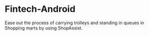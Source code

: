 # Fintech-Android
Ease out the process of carrying trolleys and standing in queues in Shopping marts by using ShopAssist.
